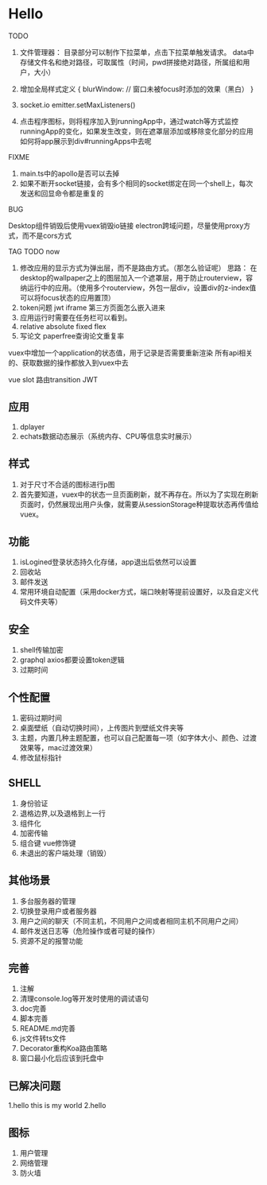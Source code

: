 <!--
 * @Author: Juck
 * @Date: 2020-03-21 13:14:41
 * @LastEditTime: 2020-04-11 13:46:24
 * @LastEditors: Juck
 * @Description: 
 * @FilePath: \linux-cockpit\TODO.md
 * @
 -->

# Hello



TODO

1. 文件管理器：
   目录部分可以制作下拉菜单，点击下拉菜单触发请求。
   data中存储文件名和绝对路径，可取属性（时间，pwd拼接绝对路径，所属组和用户，大小）
2. 增加全局样式定义
   {
       blurWindow: // 窗口未被focus时添加的效果（黑白）
   }


3. socket.io emitter.setMaxListeners()
4. 点击程序图标，则将程序加入到runningApp中，通过watch等方式监控runningApp的变化，如果发生改变，则在遮罩层添加或移除变化部分的应用
如何将app展示到div#runningApps中去呢

FIXME

1. main.ts中的apollo是否可以去掉
2. 如果不断开socket链接，会有多个相同的socket绑定在同一个shell上，每次发送和回显命令都是重复的

BUG

Desktop组件销毁后使用vuex销毁io链接
electron跨域问题，尽量使用proxy方式，而不是cors方式

TAG TODO now

1. 修改应用的显示方式为弹出层，而不是路由方式。（那怎么验证呢）
   思路：
   在desktop的wallpaper之上的图层加入一个遮罩层，用于防止routerview，容纳运行中的应用。（使用多个routerview，外包一层div，设置div的z-index值可以将focus状态的应用置顶）
2. token问题 jwt  iframe 第三方页面怎么嵌入进来
3. 应用运行时需要在任务栏可以看到。
4. relative absolute fixed flex
5. 写论文 paperfree查询论文重复率

vuex中增加一个application的状态值，用于记录是否需要重新渲染
所有api相关的、获取数据的操作都放入到vuex中去

vue slot
路由transition
JWT

## 应用

1. dplayer
2. echats数据动态展示（系统内存、CPU等信息实时展示）

## 样式

1. 对于尺寸不合适的图标进行p图
2. 首先要知道，vuex中的状态一旦页面刷新，就不再存在。所以为了实现在刷新页面时，仍然展现出用户头像，就需要从sessionStorage种提取状态再传值给vuex。

## 功能

1. isLogined登录状态持久化存储，app退出后依然可以设置
2. 回收站
3. 邮件发送
4. 常用环境自动配置（采用docker方式，端口映射等提前设置好，以及自定义代码文件夹等）

## 安全

1. shell传输加密
2. graphql axios都要设置token逻辑
3. 过期时间

## 个性配置

1. 密码过期时间
2. 桌面壁纸（自动切换时间），上传图片到壁纸文件夹等
3. 主题，内置几种主题配置，也可以自己配置每一项（如字体大小、颜色、过渡效果等，mac过渡效果）
4. 修改鼠标指针

## SHELL

1. 身份验证
2. 退格边界,以及退格到上一行
3. 组件化
4. 加密传输
5. 组合键 vue修饰键
6. 未退出的客户端处理（销毁）

## 其他场景

1. 多台服务器的管理
2. 切换登录用户或者服务器
3. 用户之间的聊天（不同主机，不同用户之间或者相同主机不同用户之间）
4. 邮件发送日志等（危险操作或者可疑的操作）
5. 资源不足的报警功能

## 完善

1. 注解
2. 清理console.log等开发时使用的调试语句
3. doc完善
4. 脚本完善
5. README.md完善
6. js文件转ts文件
7. Decorator重构Koa路由策略
8. 窗口最小化后应该到托盘中

## 已解决问题

1.hello this is my world
2.hello

## 图标

1. 用户管理
2. 网络管理
3. 防火墙
